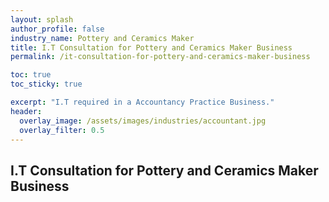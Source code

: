 ```yaml
---
layout: splash 
author_profile: false 
industry_name: Pottery and Ceramics Maker
title: I.T Consultation for Pottery and Ceramics Maker Business
permalink: /it-consultation-for-pottery-and-ceramics-maker-business

toc: true
toc_sticky: true

excerpt: "I.T required in a Accountancy Practice Business."
header:
  overlay_image: /assets/images/industries/accountant.jpg
  overlay_filter: 0.5 
---
```


## I.T Consultation for Pottery and Ceramics Maker Business